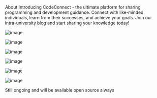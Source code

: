 About
Introducing CodeConnect - the ultimate platform for sharing programming and development guidance. Connect with like-minded individuals, learn from their successes, and achieve your goals. Join our intra-university blog and start sharing your knowledge today!

![image](https://user-images.githubusercontent.com/95674894/235220338-7d66eaae-7be5-41f8-946e-4b49a1d93786.png)

![image](https://user-images.githubusercontent.com/95674894/235220496-5a5a2f8c-0c01-45e3-9121-bfdd98ca5627.png)

![image](https://user-images.githubusercontent.com/95674894/235220671-2488c6d0-4b22-4874-a367-2f42e535b4ba.png)


![image](https://user-images.githubusercontent.com/95674894/235220782-22e39f06-e2e4-457f-bfda-b8d28d4880ad.png)

![image](https://user-images.githubusercontent.com/95674894/235220840-f6a1271c-7236-43e6-9859-3bd354ac3f82.png)

![image](https://user-images.githubusercontent.com/95674894/235220909-d6ad961e-10f9-4ec9-9707-4b6a60f4977d.png)


Still ongoing and will be available open source always

